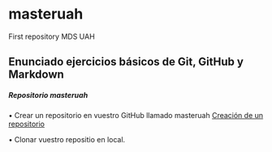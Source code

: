 # masteruah
First repository MDS UAH
## Enunciado ejercicios básicos de Git, GitHub y Markdown
##### Repositorio masteruah
• Crear un repositorio en vuestro GitHub llamado masteruah
[Creación de un repositorio](/Img_New_Repository.jpg)

• Clonar vuestro repositio en local.
